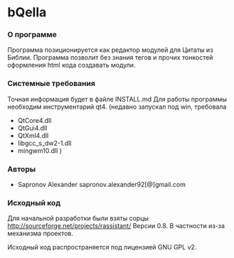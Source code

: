 bQella
=======

### О программе

Программа позиционируется как редактор модулей для Цитаты из Библии. Программа позволит без знания тегов и прочих тонкостей оформления html кода создавать модули.


### Системные требования

Точная информация будет в файле INSTALL.md
Для работы программы необходим инструментарий qt4.
(недавно запускал под win, требовала
* QtCore4.dll
* QtGui4.dll
* QtXml4.dll
* libgcc_s_dw2-1.dll
* mingwm10.dll
)


### Авторы

* Sapronov Alexander sapronov.alexander92[@]gmail.com

### Исходный код

Для начальной разработки были взяты сорцы http://sourceforge.net/projects/rassistant/
Версии 0.8.
В частности из-за механизма проектов.

Исходный код распространяется под лицензией GNU GPL v2.

